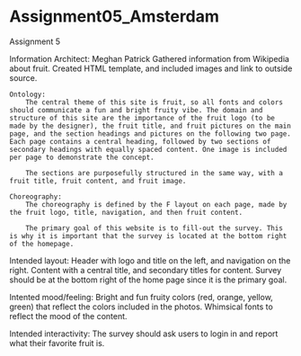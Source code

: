 # Assignment05_Amsterdam
Assignment 5


Information Architect: Meghan Patrick
	Gathered information from Wikipedia about fruit. Created HTML template, and included images and link to outside source.

	Ontology:
		The central theme of this site is fruit, so all fonts and colors should communicate a fun and bright fruity vibe. The domain and structure of this site are the importance of the fruit logo (to be made by the designer), the fruit title, and fruit pictures on the main page, and the section headings and pictures on the following two page. Each page contains a central heading, followed by two sections of secondary headings with equally spaced content. One image is included per page to demonstrate the concept.

		The sections are purposefully structured in the same way, with a fruit title, fruit content, and fruit image.

	Choreography: 
		The choreography is defined by the F layout on each page, made by the fruit logo, title, navigation, and then fruit content. 

		The primary goal of this website is to fill-out the survey. This is why it is important that the survey is located at the bottom right of the homepage.


Intended layout: Header with logo and title on the left, and navigation on the right. Content with a central title, and secondary titles for content. Survey should be at the bottom right of the home page since it is the primary goal.

Intented mood/feeling: Bright and fun fruity colors (red, orange, yellow, green) that reflect the colors included in the photos. Whimsical fonts to reflect the mood of the content.

Intended interactivity: The survey should ask users to login in and report what their favorite fruit is.
  